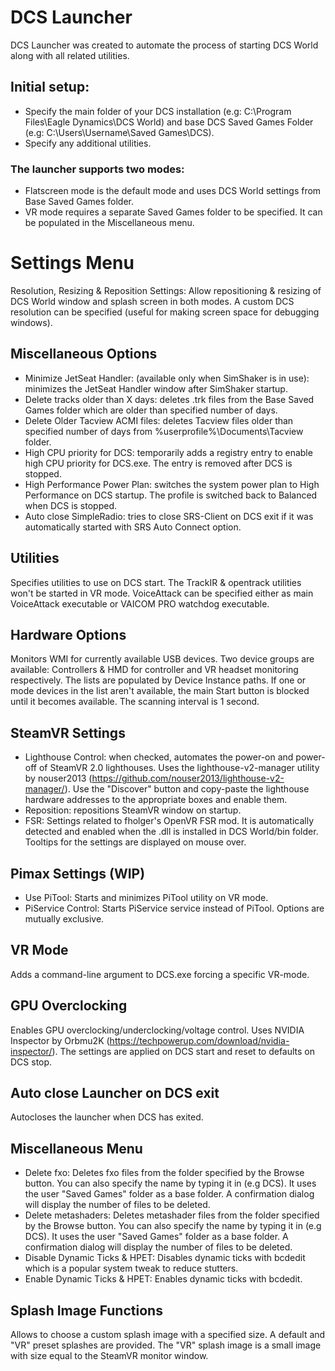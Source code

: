 # DCS Launcher
DCS Launcher was created to automate the process of starting DCS World along with all related utilities.

## Initial setup:
* Specify the main folder of your DCS installation (e.g: C:\Program Files\Eagle Dynamics\DCS World) and base DCS Saved Games Folder (e.g: C:\Users\Username\Saved Games\DCS).
* Specify any additional utilities.

### The launcher supports two modes:
 * Flatscreen mode is the default mode and uses DCS World settings from Base Saved Games folder.
 * VR mode requires a separate Saved Games folder to be specified. It can be populated in the Miscellaneous menu.

# Settings Menu

Resolution, Resizing & Reposition Settings:
Allow repositioning & resizing of DCS World window and splash screen in both modes. A custom DCS resolution can be specified (useful for making screen space for debugging windows).

## Miscellaneous Options
* Minimize JetSeat Handler: (available only when SimShaker is in use): minimizes the JetSeat Handler window after SimShaker startup.
* Delete tracks older than X days: deletes .trk files from the Base Saved Games folder which are older than specified number of days.
* Delete Older Tacview ACMI files: deletes Tacview files older than specified number of days from %userprofile%\Documents\Tacview folder.
* High CPU priority for DCS: temporarily adds a registry entry to enable high CPU priority for DCS.exe. The entry is removed after DCS is stopped.
* High Performance Power Plan: switches the system power plan to High Performance on DCS startup. The profile is switched back to Balanced when DCS is stopped.
* Auto close SimpleRadio: tries to close SRS-Client on DCS exit if it was automatically started with SRS Auto Connect option.

## Utilities
Specifies utilities to use on DCS start.
The TrackIR & opentrack utilities won't be started in VR mode.
VoiceAttack can be specified either as main VoiceAttack executable or VAICOM PRO watchdog executable.

## Hardware Options
Monitors WMI for currently available USB devices. Two device groups are available: Controllers & HMD for controller and VR headset monitoring respectively. The lists are populated by Device Instance paths. If one or mode devices in the list aren't available, the main Start button is blocked until it becomes available. The scanning interval is 1 second.

## SteamVR Settings
* Lighthouse Control: when checked, automates the power-on and power-off of SteamVR 2.0 lighthouses. Uses the lighthouse-v2-manager utility by nouser2013 (https://github.com/nouser2013/lighthouse-v2-manager/). Use the "Discover" button and copy-paste the lighthouse hardware addresses to the appropriate boxes and enable them.
* Reposition: repositions SteamVR window on startup.
* FSR: Settings related to fholger's OpenVR FSR mod. It is automatically detected and enabled when the .dll is installed in DCS World/bin folder. Tooltips for the settings are displayed on mouse over.

## Pimax Settings (WIP)
* Use PiTool: Starts and minimizes PiTool utility on VR mode.
* PiService Control: Starts PiService service instead of PiTool.
Options are mutually exclusive.

## VR Mode
Adds a command-line argument to DCS.exe forcing a specific VR-mode.

## GPU Overclocking
Enables GPU overclocking/underclocking/voltage control. Uses NVIDIA Inspector by Orbmu2K (https://techpowerup.com/download/nvidia-inspector/). The settings are applied on DCS start and reset to defaults on DCS stop.

## Auto close Launcher on DCS exit
Autocloses the launcher when DCS has exited.

## Miscellaneous Menu
* Delete fxo: Deletes fxo files from the folder specified by the Browse button. You can also specify the name by typing it in (e.g DCS). It uses the user "Saved Games" folder as a base folder. A confirmation dialog will display the number of files to be deleted.
* Delete metashaders: Deletes metashader files from the folder specified by the Browse button. You can also specify the name by typing it in (e.g DCS). It uses the user "Saved Games" folder as a base folder. A confirmation dialog will display the number of files to be deleted.
* Disable Dynamic Ticks & HPET: Disables dynamic ticks with bcdedit which is a popular system tweak to reduce stutters.
* Enable Dynamic Ticks & HPET: Enables dynamic ticks with bcdedit.
## Splash Image Functions
Allows to choose a custom splash image with a specified size. A default and "VR" preset splashes are provided. The "VR" splash image is a small image with size equal to the SteamVR monitor window.
